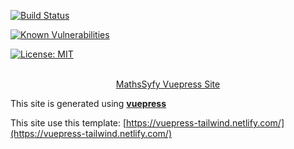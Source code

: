[![Build Status](https://travis-ci.org/mathssyfy/mathssyfy-site.svg?branch=master)](https://travis-ci.org/mathssyfy/mathssyfy-site)

[![Known Vulnerabilities](https://snyk.io//test/github/mathssyfy/mathssyfy-site/badge.svg?targetFile=package.json)](https://snyk.io//test/github/mathssyfy/mathssyfy-site?targetFile=package.json)

[![License: MIT](https://img.shields.io/badge/License-MIT-yellow.svg)](https://opensource.org/licenses/MIT)

<p align="center">
  <br>
  <a href="https://mathssyfy.firebaseapp.com/">
    MathsSyfy Vuepress Site
  </a>
</p>

This site is generated using [**vuepress**](https://v1.vuepress.vuejs.org/)

This site use this template: [https://vuepress-tailwind.netlify.com/](https://vuepress-tailwind.netlify.com/)